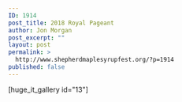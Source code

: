 ```yaml
---
ID: 1914
post_title: 2018 Royal Pageant
author: Jon Morgan
post_excerpt: ""
layout: post
permalink: >
  http://www.shepherdmaplesyrupfest.org/?p=1914
published: false
---
```

[huge_it_gallery id="13"]